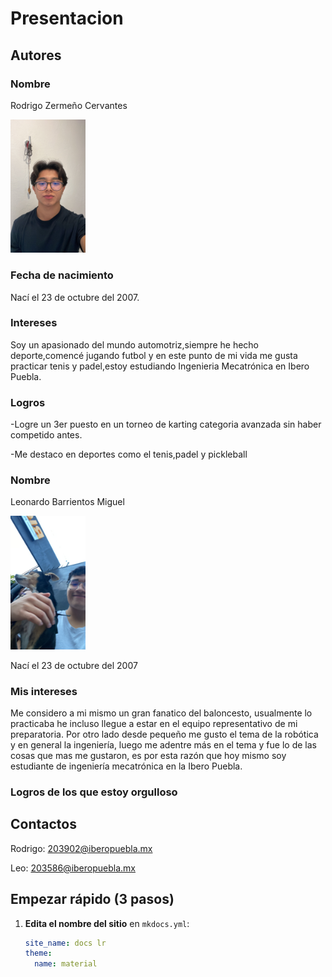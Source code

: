 # Presentacion

## Autores

### Nombre
Rodrigo Zermeño Cervantes

<img src="recursos/imgs/ABA56088-C53F-4A26-9F40-42F2E66A7E2C.jpeg" alt="Diagrama del sistema" width="120">

### Fecha de nacimiento
 Nací el 23 de octubre del 2007.

### Intereses
Soy un apasionado del mundo automotriz,siempre he hecho deporte,comencé jugando futbol y en este punto de mi vida me gusta practicar tenis y padel,estoy estudiando Ingenieria Mecatrónica en Ibero Puebla.

### Logros
-Logre un 3er puesto en un torneo de karting categoria avanzada sin haber competido antes.

-Me destaco en deportes como el tenis,padel y pickleball


### Nombre

Leonardo Barrientos Miguel

<img src="recursos/imgs/84F10C39-C547-41EC-B11F-D91EE1FFAF5F.JPG" alt="Diagrama del sistema" width="120">


Nací el 23 de octubre del 2007

### Mis intereses

Me considero a mi mismo un gran fanatico del baloncesto, usualmente lo practicaba he incluso llegue a estar en el equipo representativo de mi preparatoria. Por otro lado desde pequeño me gusto el tema de la robótica y en general la ingeniería, luego me adentre más en el tema y fue lo de las cosas que mas me gustaron, es por esta razón que hoy mismo soy estudiante de ingeniería mecatrónica en la Ibero Puebla.

### Logros de los que estoy orgulloso


## Contactos

Rodrigo: 203902@iberopuebla.mx

Leo: 203586@iberopuebla.mx























## Empezar rápido (3 pasos)

1. **Edita el nombre del sitio** en `mkdocs.yml`:
   ```yaml
   site_name: docs lr
   theme:
     name: material
